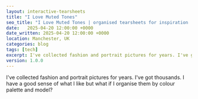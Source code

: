 ```yaml
---
layout: interactive-tearsheets
title: "I Love Muted Tones"
seo_title: "I Love Muted Tones | organised tearsheets for inspiration | Darren Shaw, UK Software Developer"
date:   2025-04-20 12:00:00 +0000
date_written: 2025-04-20 12:00:00 +0000
location: Manchester, UK
categories: blog
tags: [tech]
excerpt: I've collected fashion and portrait pictures for years. I've got thousands. I have a good sense of what I like but what if I organise them by colour palette and model?
version: 1.0.0
---
```

I've collected fashion and portrait pictures for years. I've got thousands. I have a good sense of what I like but what if I organise them by colour palette and model?